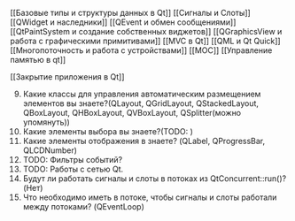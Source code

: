 [[Базовые типы и структуры данных в Qt]]
[[Сигналы и Слоты]]
[[QWidget и наследники]]
[[QEvent и обмен сообщениями]]
[[QtPaintSystem и создание собственных виджетов]]
[[QGraphicsView и работа с графическими примитивами]]
[[MVC в Qt]]
[[QML и Qt Quick]]
[[Многопоточность и работа с устройствами]]
[[MOC]]
[[Управление памятью в qt]]

[[Закрытие приложения в Qt]]



9. Какие классы для управления автоматическим размещением элементов вы знаете?(QLayout, QGridLayout, QStackedLayout, QBoxLayout, QHBoxLayout, QVBoxLayout, QSplitter(можно упомянуть))  
10. Какие элементы выбора вы знаете?(TODO: )  
11. Какие элементы отображения в знаете? (QLabel, QProgressBar, QLCDNumber)  
12. TODO: Фильтры событий?  
13. TODO: Работы с сетью Qt.  
14. Будут ли работать сигналы и слоты в потоках из QtConcurrent::run()? (Нет)  
15. Что необходимо иметь в потоке, чтобы сигналы и слоты работали между потоками? (QEventLoop)